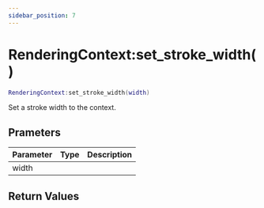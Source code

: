 ```yaml
---
sidebar_position: 7
---
```


# RenderingContext:set_stroke_width()
```lua
RenderingContext:set_stroke_width(width)
```
Set a stroke width to the context.


## Prameters
|Parameter|Type|Description|
|-|-|-|
|width|||


## Return Values
